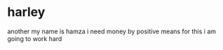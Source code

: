 # harley
another 
my name is hamza 
i need money by positive means 
for this i am going to work hard
